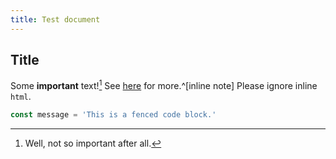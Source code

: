 ```yaml
---
title: Test document
---
```


## Title

Some **important** text![^1] See [here](https://example.com) for more.^[inline
note] Please ignore inline <code onclick="javascript:alert()">html</code>.

```js
const message = 'This is a fenced code block.'
```

[^1]: Well, not so important after all.
